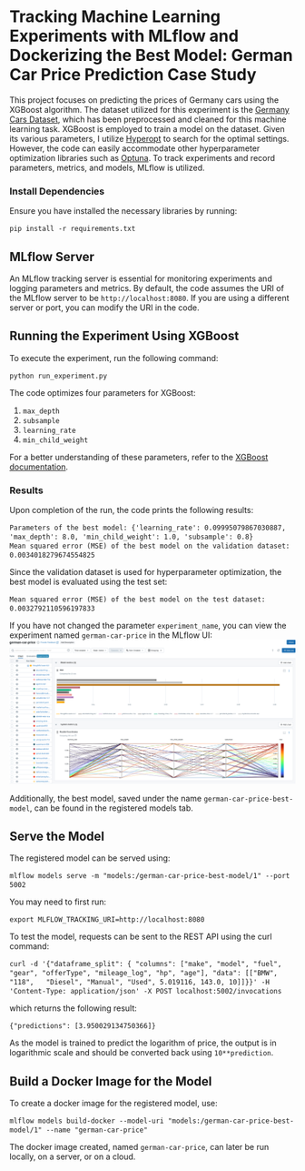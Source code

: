 # Tracking Machine Learning Experiments with MLflow and Dockerizing the Best Model: German Car Price Prediction Case Study

This project focuses on predicting the prices of Germany cars using the XGBoost algorithm. The dataset utilized for this experiment is the [Germany Cars Dataset](https://www.kaggle.com/datasets/ander289386/cars-germany), which has been preprocessed and cleaned for this machine learning task. XGBoost is employed to train a model on the dataset. Given its various parameters, I utilize [Hyperopt](http://hyperopt.github.io/hyperopt/) to search for the optimal settings. However, the code can easily accommodate other hyperparameter optimization libraries such as [Optuna](https://optuna.org/). To track experiments and record parameters, metrics, and models, MLflow is utilized.

### Install Dependencies
Ensure you have installed the necessary libraries by running:
```
pip install -r requirements.txt
```

## MLflow Server
An MLflow tracking server is essential for monitoring experiments and logging parameters and metrics. By default, the code assumes the URI of the MLflow server to be `http://localhost:8080`. If you are using a different server or port, you can modify the URI in the code.

## Running the Experiment Using XGBoost
To execute the experiment, run the following command:
```
python run_experiment.py
```

The code optimizes four parameters for XGBoost:
1. `max_depth`
2. `subsample`
3. `learning_rate`
4. `min_child_weight`

For a better understanding of these parameters, refer to the [XGBoost documentation](https://xgboost.readthedocs.io).

### Results
Upon completion of the run, the code prints the following results:
```
Parameters of the best model: {'learning_rate': 0.09995079867030887, 'max_depth': 8.0, 'min_child_weight': 1.0, 'subsample': 0.8}
Mean squared error (MSE) of the best model on the validation dataset: 0.0034018279674554825
```

Since the validation dataset is used for hyperparameter optimization, the best model is evaluated using the test set:
```
Mean squared error (MSE) of the best model on the test dataset: 0.0032792110596197833
```

If you have not changed the parameter `experiment_name`, you can view the experiment named `german-car-price` in the MLflow UI:
![german-car-price](./fig/mlflow.png)

Additionally, the best model, saved under the name `german-car-price-best-model`, can be found in the registered models tab.

## Serve the Model
The registered model can be served using:
```
mlflow models serve -m "models:/german-car-price-best-model/1" --port 5002
```

You may need to first run:
```
export MLFLOW_TRACKING_URI=http://localhost:8080
```

To test the model, requests can be sent to the REST API using the curl command:
```
curl -d '{"dataframe_split": { "columns": ["make", "model", "fuel", "gear", "offerType", "mileage_log", "hp", "age"], "data": [["BMW", "118",   "Diesel", "Manual", "Used", 5.019116, 143.0, 10]]}}' -H 'Content-Type: application/json' -X POST localhost:5002/invocations
```

which returns the following result:
```
{"predictions": [3.950029134750366]}
```

As the model is trained to predict the logarithm of price, the output is in logarithmic scale and should be converted back using `10**prediction`.

## Build a Docker Image for the Model
To create a docker image for the registered model, use:
```
mlflow models build-docker --model-uri "models:/german-car-price-best-model/1" --name "german-car-price"
```

The docker image created, named `german-car-price`, can later be run locally, on a server, or on a cloud.

<!---
For a more detailed explanation of the code, refer to the accompanying Jupyter notebook file.
--->

